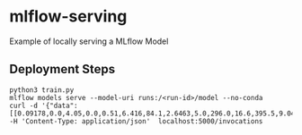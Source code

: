 # mlflow-serving
Example of locally serving a MLflow Model


## Deployment Steps

```
python3 train.py
mlflow models serve --model-uri runs:/<run-id>/model --no-conda
curl -d '{"data":[[0.09178,0.0,4.05,0.0,0.51,6.416,84.1,2.6463,5.0,296.0,16.6,395.5,9.04]]}' -H 'Content-Type: application/json'  localhost:5000/invocations
```
